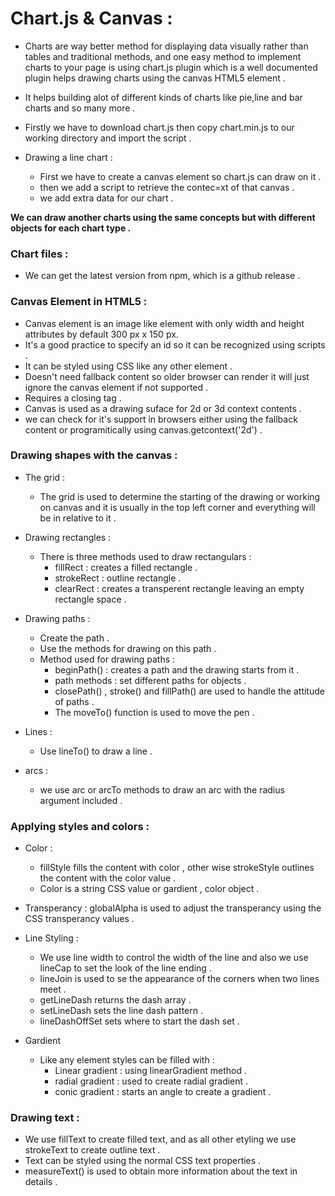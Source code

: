 # Chart.js & Canvas :

- Charts are way better method for displaying data visually rather than tables and traditional methods, and one
easy method to implement charts to your page is using chart.js plugin which is a well documented plugin helps drawing charts using the canvas 
HTML5 element .

- It helps building alot of different kinds of charts like pie,line and bar charts and so many more .

- Firstly we have to download chart.js then copy chart.min.js to our working directory and import the script .

- Drawing a line chart :
    - First we have to create a canvas element so chart.js can draw on it .
    - then we add a script to retrieve the contec=xt of that canvas .
    - we add extra data for our chart .

**We can draw another charts using the same concepts but with different objects for each chart type .**


### Chart files : 

- We can get the latest version from npm, which is a github release .

### Canvas Element in HTML5 :

- Canvas element is an image like element with only width and height attributes by default 300 px x 150 px.
- It's a good practice to specify an id so it can be recognized using scripts .
- It can be styled using CSS like any other element .
- Doesn't need fallback content so older browser can render it will just ignore the canvas element if not supported .
- Requires a closing tag .
- Canvas is used as a drawing suface for 2d or 3d context contents .
- we can check for it's support in browsers either using the fallback content or programitically using canvas.getcontext('2d') .


### Drawing shapes with the canvas : 

- The grid : 
    - The grid is used to determine the starting of the drawing or working on canvas and it is usually in the top left corner
    and everything will be in relative to it .

- Drawing rectangles : 
    - There is three methods used to draw rectangulars :
        - fillRect : creates a filled rectangle .
        - strokeRect : outline rectangle .
        - clearRect : creates a transperent rectangle leaving an empty rectangle space .

- Drawing paths : 
    - Create the path .
    - Use the methods for drawing on this path .
    - Method used for drawing paths : 
        - beginPath() : creates a path and the drawing starts from it .
        - path methods : set different paths for objects . 
        - closePath() , stroke() and fillPath() are used to handle the attitude of paths .
        - The moveTo() function is used to move the pen .

- Lines : 
    - Use lineTo() to draw a line .


- arcs : 
    - we use arc or arcTo methods to draw an arc with the radius argument included .

### Applying styles and colors : 

- Color : 
    - fillStyle fills the content with color , other wise strokeStyle outlines the content with the color value .
    - Color is a string CSS value or gardient , color object .

- Transperancy : globalAlpha is used to adjust the transperancy using the CSS transperancy values .

- Line Styling : 
    
    - We use line width to control the width of the line and also we use lineCap to set the look of the line ending .
    - lineJoin is used to se the appearance of the corners when two lines meet .
    - getLineDash returns the dash array . 
    - setLineDash sets the line dash pattern .
    - lineDashOffSet sets where to start the dash set .


- Gardient 
    - Like any element styles can be filled with : 
        - Linear gradient : using linearGradient method .
        - radial gradient : used to create radial gradient .
        - conic gradient : starts an angle to create a gradient .


### Drawing text :

- We use fillText to create filled text, and as all other etyling we use strokeText to create outline text .
- Text can be styled using the normal CSS text properties .
- measureText() is used to obtain more information about the text in details .

